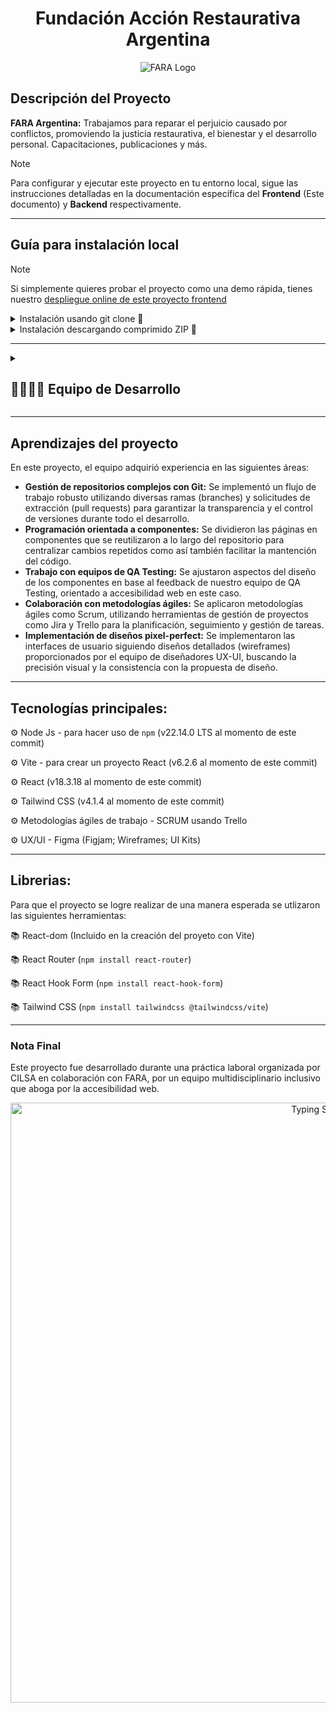 <h1 align="center">Fundación Acción Restaurativa Argentina</h1>

<div align="center">
    <img src="https://github.com/user-attachments/assets/27b43531-4f94-4585-a4ce-9cf92fdece85" alt="FARA Logo" style="display: grid; place-items: center"/>
</div>

<h2>Descripción del Proyecto</h2>

**FARA Argentina:** Trabajamos para reparar el perjuicio causado por conflictos, promoviendo la justicia restaurativa, el bienestar y el desarrollo personal. Capacitaciones, publicaciones y más.

> [!NOTE]
> Para configurar y ejecutar este proyecto en tu entorno local, sigue las instrucciones detalladas en la documentación específica del **Frontend** (Este documento) y **Backend** respectivamente.

---

## Guía para instalación local

> [!NOTE]
> Si simplemente quieres probar el proyecto como una demo rápida, tienes nuestro [despliegue online de este proyecto frontend](https://fara.onrender.com/)

<details>
  <summary>Instalación usando git clone 🔧</summary>

### Cómo clonar el proyecto

Sigue estos pasos para clonar el repositorio e instalar las dependencias necesarias:

1. **Clonar el repositorio**    
    Ejecuta el siguiente comando en tu terminal, reemplazando `URL_DEL_PROYECTO` por el enlace del proyecto:

```sh
git clone URL_DEL_PROYECTO
```

2. **OPCIONAL - Cambiar de rama**   
    Ejecuta el siguiente comando en tu terminal, reemplazando `RAMA` por la rama a utilizar:

```sh
git checkout RAMA
```

### Cómo instalar las dependencias del proyecto

1. Ejecuta el siguiente comando en tu terminal:

```sh
npm install
```

_Nota: Puedes utilizar otro package manager si así lo deseas; procura revisar las `Tecnologías principales` y también las `Librerías` para comprobar que son compatibles primero_

### Iniciar servidor (en modo `dev`)

```sh
npm run dev
```
</details>

<details>
  <summary>Instalación descargando comprimido ZIP 🔧</summary>

## Instalación descargando comprimido ZIP 🔧

### Cómo descargar el proyecto

Sigue estos pasos para clonar el repositorio e instalar las dependencias necesarias:

1. **Descargar el proyecto en formato ZIP** 
    Ir a “code” > download ZIP

2. **Descomprimir el archivo**

3. **OPCIONAL - Cambiar de rama**   
    Ejecuta el siguiente comando en tu terminal, reemplazando `RAMA` por la rama a utilizar:

```sh
git checkout RAMA
```

### Cómo instalar las dependencias del proyecto

1. En la carpeta donde se encuentra “package.json” ejecutar en terminal:

```sh
npm install
```

_Nota: Puedes utilizar otro package manager si así lo deseas; procura revisar las `Tecnologías principales` y también las `Librerías` para comprobar que son compatibles primero_

### Iniciar servidor (en modo `dev`)

```sh
npm run dev
```
</details>

---

<details>
    <summary><h2>👨‍👩‍👧‍👦 Equipo de Desarrollo</h2></summary>
    <table align="center">
        <tr>
            <td><b>Denisse Amaya</b></td>
            <td>UX-UI Designer</td>
            <td align="center"><a href="https://github.com/DeniiAmaya">@DeniiAmaya</a></td>
            <td align="center"><a href="https://www.linkedin.com/in/denis-amaya-410075138/"><img src="https://github.com/user-attachments/assets/165473a1-ce2f-49c6-81b7-a0639b29e4c7" alt="LinkedIn logo" /></a></td>
        </tr>
        <tr>
            <td><b>Agostina Borroni</b></td>
            <td>LEAD UX-UI Designer</td>
            <td align="center"><a href="https://github.com/agosborroni">@agosborroni</a></td>
            <td align="center"><a href="https://www.linkedin.com/in/agostina-paz-borroni-914249145/"><img src="https://github.com/user-attachments/assets/165473a1-ce2f-49c6-81b7-a0639b29e4c7" alt="LinkedIn logo" /></a></td>
        </tr>
        <tr>
            <td><b>Daiana Colquicocha</b></td>
            <td>Backend Developer</td>
            <td align="center"><a href="https://github.com/DaiColqui">@DaiColqui</a></td>
            <td align="center"><a href="https://www.linkedin.com/in/daicolqui/"><img src="https://github.com/user-attachments/assets/165473a1-ce2f-49c6-81b7-a0639b29e4c7" alt="LinkedIn logo" /></a></td>
        </tr>
        <tr>
            <td><b>Matías Díaz</b></td>
            <td>Frontend Developer</td>
            <td align="center"><a href="https://github.com/mati98ld">@mati98ld</a></td>
            <td align="center"><a href="https://www.linkedin.com/in/matildiaz/"><img src="https://github.com/user-attachments/assets/165473a1-ce2f-49c6-81b7-a0639b29e4c7" alt="LinkedIn logo" /></a></td>
        </tr>
        <tr>
            <td><b>Gerónimo Franco</b></td>
            <td>QA Tester</td>
            <td align="center"><a href="https://github.com/Geronimo9321">@Geronimo9321</a></td>
            <td align="center"><a href="https://www.linkedin.com/in/geronimo-ariel-franco-programador-tester/"><img src="https://github.com/user-attachments/assets/165473a1-ce2f-49c6-81b7-a0639b29e4c7" alt="LinkedIn logo" /></a></td>
        </tr>
        <tr>
            <td><b>Leonel Giralde</b></td>
            <td>Frontend Developer</td>
            <td align="center"><a href="https://github.com/LeonelGiralde">@LeonelGiralde</a></td>
            <td align="center"><a href="https://www.linkedin.com/in/leonel-giralde/"><img src="https://github.com/user-attachments/assets/165473a1-ce2f-49c6-81b7-a0639b29e4c7" alt="LinkedIn logo" /></a></td>
        </tr>
        <tr>
            <td><b>Octavio Godoy</b></td>
            <td>UX-UI Designer</td>
            <td align="center"><a href="https://github.com/octa13">@octa13</a></td>
            <td align="center"><a href="https://www.linkedin.com/in//"><img src="https://github.com/user-attachments/assets/165473a1-ce2f-49c6-81b7-a0639b29e4c7" alt="LinkedIn logo" /></a></td>
        </tr>
        <tr>
            <td><b>Sandra Ibarra</b></td>
            <td>QA tester</td>
            <td align="center"><a href="https://github.com/sandrayaquelineibarra">@sandrayaquelineibarra</a></td>
            <td align="center"><a href="https://www.linkedin.com/in/sandra-ibarra-023b7720/"><img src="https://github.com/user-attachments/assets/165473a1-ce2f-49c6-81b7-a0639b29e4c7" alt="LinkedIn logo" /></a></td>
        </tr>
        <tr>
            <td><b>Mariano Infante</b></td>
            <td>LEAD QA Tester</td>
            <td align="center"><a href="https://github.com/MGIC12">@MGIC12</a></td>
            <td align="center"><a href="https://www.linkedin.com/in/mariano-infante/"><img src="https://github.com/user-attachments/assets/165473a1-ce2f-49c6-81b7-a0639b29e4c7" alt="LinkedIn logo" /></a></td>
        </tr>
        <tr>
            <td><b>Franco Lopez</b></td>
            <td>Frontend Developer</td>
            <td align="center"><a href="https://github.com/Lfran92">@Lfran92</a></td>
            <td align="center"><a href="https://www.linkedin.com/in/lopez-franco/"><img src="https://github.com/user-attachments/assets/165473a1-ce2f-49c6-81b7-a0639b29e4c7" alt="LinkedIn logo" /></a></td>
        </tr>
        <tr>
            <td><b>Nicolás Martín</b></td>
            <td>Backend Developer</td>
            <td align="center"><a href="https://github.com/nicolasmartin89">@nicolasmartin89</a></td>
            <td align="center"><a href="https://www.linkedin.com/in/nicolas-demis-martin/"><img src="https://github.com/user-attachments/assets/165473a1-ce2f-49c6-81b7-a0639b29e4c7" alt="LinkedIn logo" /></a></td>
        </tr>
        <tr>
            <td><b>Facundo Javier Pacheco Escalante</b></td>
            <td>QA Tester</td>
            <td align="center"><a href="https://github.com/javi321321">@Javi321321</a></td>
            <td align="center"><a href="https://www.linkedin.com/in/facundopacheco/"><img src="https://github.com/user-attachments/assets/165473a1-ce2f-49c6-81b7-a0639b29e4c7" alt="LinkedIn logo" /></a></td>
        </tr>
        <tr>
            <td><b>Ricardo Ramos</b></td>
            <td>Backend Developer</td>
            <td align="center"><a href="https://github.com/elequipoderiki">@elequipoderiki</a></td>
            <td align="center"><a href="https://www.linkedin.com/in//"><img src="https://github.com/user-attachments/assets/165473a1-ce2f-49c6-81b7-a0639b29e4c7" alt="LinkedIn logo" /></a></td>
        </tr>
        <tr>
            <td><b>Ricardo Rolón</b></td>
            <td>QA Tester</td>
            <td align="center"><a href="https://github.com/RolRic">@RolRic</a></td>
            <td align="center"><a href="https://www.linkedin.com/in/ricardo-rolon2023/"><img src="https://github.com/user-attachments/assets/165473a1-ce2f-49c6-81b7-a0639b29e4c7" alt="LinkedIn logo" /></a></td>
        </tr>
        <tr>
            <td><b>Daniela Salvo</b></td>
            <td>QA Tester</td>
            <td align="center"><a href="https://github.com/DanipSal">@DanipSal</a></td>
            <td align="center"><a href="https://www.linkedin.com/in/danisalvo/"><img src="https://github.com/user-attachments/assets/165473a1-ce2f-49c6-81b7-a0639b29e4c7" alt="LinkedIn logo" /></a></td>
        </tr>
        <tr>
            <td><b>Ian Sosa</b></td>
            <td>TECH LEAD</td>
            <td align="center"><a href="https://github.com/sosaian">@sosaian</a></td>
            <td align="center"><a href="https://www.linkedin.com/in/sosaian/"><img src="https://github.com/user-attachments/assets/165473a1-ce2f-49c6-81b7-a0639b29e4c7" alt="LinkedIn logo" /></a></td>
        </tr>
        <tr>
            <td><b>Brenda Tanoni</b></td>
            <td>QA Tester</td>
            <td align="center"><a href="https://github.com/tanonibrenda">@tanonibrenda</a></td>
            <td align="center"><a href="https://www.linkedin.com/in/brenda-yohena-tanoni-82430146/"><img src="https://github.com/user-attachments/assets/165473a1-ce2f-49c6-81b7-a0639b29e4c7" alt="LinkedIn logo" /></a></td>
        </tr>
        <tr>
            <td><b>Laura Yachelini</b></td>
            <td>Frontend Developer</td>
            <td align="center"><a href="https://github.com/LauYache">@LauYache</a></td>
            <td align="center"><a href="https://www.linkedin.com/in/lauyache/"><img src="https://github.com/user-attachments/assets/165473a1-ce2f-49c6-81b7-a0639b29e4c7" alt="LinkedIn logo" /></a></td>
        </tr>
        <tr>
            <td><b>Tomás Zucchi</b></td>
            <td>Backend Developer</td>
            <td align="center"><a href="https://github.com/TomasZucchi">@TomasZucchi</a></td>
            <td align="center"><a href="https://www.linkedin.com/in/tomaszucchi/"><img src="https://github.com/user-attachments/assets/165473a1-ce2f-49c6-81b7-a0639b29e4c7" alt="LinkedIn logo" /></a></td>
        </tr>
    </table>
</details>

---

## Aprendizajes del proyecto

En este proyecto, el equipo adquirió experiencia en las siguientes áreas:

*   **Gestión de repositorios complejos con Git:** Se implementó un flujo de trabajo robusto utilizando diversas ramas (branches) y solicitudes de extracción (pull requests) para garantizar la transparencia y el control de versiones durante todo el desarrollo.
*   **Programación orientada a componentes:** Se dividieron las páginas en componentes que se reutilizaron a lo largo del repositorio para centralizar cambios repetidos como así también facilitar la mantención del código.
*   **Trabajo con equipos de QA Testing:** Se ajustaron aspectos del diseño de los componentes en base al feedback de nuestro equipo de QA Testing, orientado a accesibilidad web en este caso.
*   **Colaboración con metodologías ágiles:** Se aplicaron metodologías ágiles como Scrum, utilizando herramientas de gestión de proyectos como Jira y Trello para la planificación, seguimiento y gestión de tareas.
*   **Implementación de diseños pixel-perfect:** Se implementaron las interfaces de usuario siguiendo diseños detallados (wireframes) proporcionados por el equipo de diseñadores UX-UI, buscando la precisión visual y la consistencia con la propuesta de diseño.

---

## Tecnologías principales:

⚙ Node Js - para hacer uso de `npm` (v22.14.0 LTS al momento de este commit)

⚙ Vite - para crear un proyecto React (v6.2.6 al momento de este commit)

⚙ React (v18.3.18 al momento de este commit)

⚙ Tailwind CSS (v4.1.4 al momento de este commit)

⚙ Metodologías ágiles de trabajo - SCRUM usando Trello

⚙ UX/UI - Figma (Figjam; Wireframes; UI Kits)

---

## Librerias:

Para que el proyecto se logre realizar de una manera esperada se utlizaron las siguientes herramientas:

📚 React-dom (Incluido en la creación del proyeto con Vite)

📚 React Router (`npm install react-router`)

📚 React Hook Form (`npm install react-hook-form`)

📚 Tailwind CSS (`npm install tailwindcss @tailwindcss/vite`)

---

### Nota Final
Este proyecto fue desarrollado durante una práctica laboral organizada por CILSA en colaboración con FARA, por un equipo multidisciplinario inclusivo que aboga por la accesibilidad web.

<a href="https://git.io/typing-svg" align="center"><img src="https://readme-typing-svg.demolab.com?font=JetBrains+Mono&duration=1000&pause=1000&color=F2F2F2&background=12121200&center=true&vCenter=true&width=435&lines=FARA;CILSA;Frontend" alt="Typing SVG"  style="width: 100vw" /></a>
